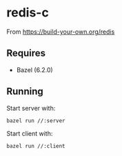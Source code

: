 # redis-c

From https://build-your-own.org/redis

 ## Requires

  - Bazel (6.2.0)

## Running

Start server with: 

    bazel run //:server

Start client with:

    bazel run //:client
